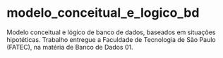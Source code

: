 # modelo_conceitual_e_logico_bd
Modelo conceitual e lógico de banco de dados, baseados em situações hipotéticas. Trabalho entregue a Faculdade de Tecnologia de São Paulo (FATEC), na matéria de Banco de Dados 01.
